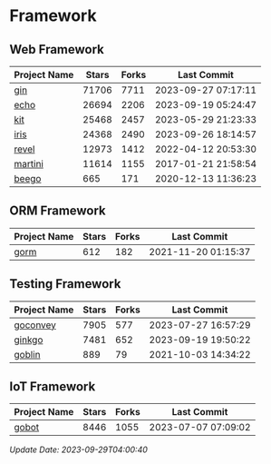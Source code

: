# Framework

## Web Framework
| Project Name | Stars | Forks | Last Commit |
| ------------ | ----- | ----- | ----------- |
| [gin](https://github.com/gin-gonic/gin) | 71706 | 7711 | 2023-09-27 07:17:11 |
| [echo](https://github.com/labstack/echo) | 26694 | 2206 | 2023-09-19 05:24:47 |
| [kit](https://github.com/go-kit/kit) | 25468 | 2457 | 2023-05-29 21:23:33 |
| [iris](https://github.com/kataras/iris) | 24368 | 2490 | 2023-09-26 18:14:57 |
| [revel](https://github.com/revel/revel) | 12973 | 1412 | 2022-04-12 20:53:30 |
| [martini](https://github.com/go-martini/martini) | 11614 | 1155 | 2017-01-21 21:58:54 |
| [beego](https://github.com/astaxie/beego) | 665 | 171 | 2020-12-13 11:36:23 |

## ORM Framework
| Project Name | Stars | Forks | Last Commit |
| ------------ | ----- | ----- | ----------- |
| [gorm](https://github.com/jinzhu/gorm) | 612 | 182 | 2021-11-20 01:15:37 |

## Testing Framework
| Project Name | Stars | Forks | Last Commit |
| ------------ | ----- | ----- | ----------- |
| [goconvey](https://github.com/smartystreets/goconvey) | 7905 | 577 | 2023-07-27 16:57:29 |
| [ginkgo](https://github.com/onsi/ginkgo) | 7481 | 652 | 2023-09-19 19:50:22 |
| [goblin](https://github.com/franela/goblin) | 889 | 79 | 2021-10-03 14:34:22 |

## IoT Framework
| Project Name | Stars | Forks | Last Commit |
| ------------ | ----- | ----- | ----------- |
| [gobot](https://github.com/hybridgroup/gobot) | 8446 | 1055 | 2023-07-07 07:09:02 |

*Update Date: 2023-09-29T04:00:40*